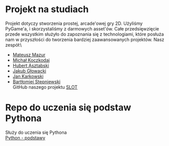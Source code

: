 # Projekt na studiach
Projekt dotyczy stworzenia prostej, arcade'owej gry 2D. Użyliśmy PyGame'a, i skorzystaliśmy z darmowych asset'ów. Całe przedsięwzięcie przede wszystkim służyło do zapoznania się z technologiami, które posłuża nam w przyszłości do tworzenia bardziej zaawansowanych projektów. Nasz zespół:\
* [Mateusz Mazur](https://mzsuetam.github.io/)
* [Michał Koczkodaj](https://mkoczkodaj.github.io)
* [Hubert Asztabski](https://sztaba.github.io)
* [Jakub Głowacki](https://jakubg-git.github.io/)
* [Jan Karkowski](https://jankrk.github.io/)
* [Bartłomiej Stępniewski](https://beto4444.github.io/)\
GitHub naszego projektu [SLOT](https://github.com/AGH-Narzedzia-Informatyczne-2021-2022/SLOT)
# Repo do uczenia się podstaw Pythona
Służy do uczenia się Pythona\
[Python - podstawy](https://github.com/Sztaba/PythonPodstawy)
